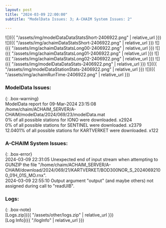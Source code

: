 ```yaml
---
layout: post
title: "2024-03-09 22:00:00"
subtitle: "ModelData Issues: 3; A-CHAIM System Issues: 2"

---
```


![]({{ "/assets/img/modelDataDataStatsShort-2406922.png" | relative_url }})
![]({{ "/assets/img/achaimDataStatsShort-2406922.png" | relative_url }})
![]({{ "/assets/img/achaimDataStatsLong00-2406922.png" | relative_url }})
![]({{ "/assets/img/achaimDataStatsLong01-2406922.png" | relative_url }})
![]({{ "/assets/img/achaimDataStatsLong02-2406922.png" | relative_url }})
![]({{ "/assets/img/modelDataDataStats-2406922.png" | relative_url }})
![]({{ "/assets/img/modelDataStationStats-2406922.png" | relative_url }})
![]({{ "/assets/img/achaimRunTime-2406922.png" | relative_url }})


### ModelData Issues:  
  
{: .box-warning}  
 ModelData report for 09-Mar-2024 23:15:08   
 /home/chaim/ACHAIM_SERVER/A-CHAIM/modelData/2024/069/23/modelData.mat   
 0% of all possible stations for IONO were downloaded. x2924   
 0% of all possible stations for SENTINEL were downloaded. x2379   
 12.0401% of all possible stations for KARTVERKET were downloaded. x122   
  
### A-CHAIM System Issues:  
  
{: .box-error}  
2024-03-09 22:31:05 Unexpected end of input stream when attempting to GUNZIP the file "/home/chaim/ACHAIM_SERVER/A-CHAIM/download/2024/069/21/KARTVERKET/BOD300NOR_S_20240692100_01H_01S_MO.rnx".  
2024-03-09 22:55:10 Output argument "output" (and maybe others) not assigned during call to "readUIB".  

### Logs:  
  
{: .box-note}  
[Logs.zip]({{ "/assets/other/logs.zip" | relative_url }})  
[Log Info]({{ "/logInfo" | relative_url }})  

